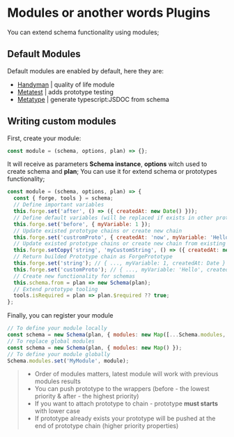 # Modules or another words Plugins

You can extend schema functionality using modules;

## Default Modules

Default modules are enabled by default, here they are:

- [Handyman](../modules/handyman/README.md) | quality of life module
- [Metatest](../modules/test/README.md) | adds prototype testing
- [Metatype]('../modules/types/README.md') | generate typescript:JSDOC from schema

## Writing custom modules

First, create your module:

```js
const module = (schema, options, plan) => {};
```

It will receive as parameters **Schema instance**, **options** witch used to create schema and
**plan**; You can use it for extend schema or prototypes functionality;

```js
const module = (schema, options, plan) => {
  const { forge, tools } = schema;
  // Define important variables
  this.forge.set('after', () => ({ createdAt: new Date() }));
  // Define default variables (will be replaced if exists in other prototype)
  this.forge.set('before', { myVariable: 1 });
  // Update existed prototype chains or create new chain
  this.forge.set('custromProto', { createdAt: 'now', myVariable: 'Hello' });
  // Update existed prototype chains or create new chain from existing chain
  this.forge.setCopy('string', 'myCustomString', () => ({ createdAt: new Date() }));
  // Return builded Prototype chain as ForgePrototype
  this.forge.set('string'); // { ..., myVariable: 1, createdAt: Date }
  this.forge.set('customProto'); // { ..., myVariable: 'Hello', createdAt: Date }
  // Create new functionality for schemas
  this.schema.from = plan => new Schema(plan);
  // Extend prototype tooling
  tools.isRequired = plan => plan.$required ?? true;
};
```

Finally, you can register your module

```js
// To define your module locally
const schema = new Schema(plan, { modules: new Map([...Schema.modules, ['MyModule', module]]) });
// To replace global modules
const schema = new Schema(plan, { modules: new Map() });
// To define your module globally
Schema.modules.set('MyModule', module);
```

> - Order of modules matters, latest module will work with previous modules results
> - You can push prototype to the wrappers (before - the lowest priority & after - the highest
>   priority)
> - If you want to attach prototype to chain - prototype **must starts** with lower case
> - If prototype already exists your prototype will be pushed at the end of prototype chain (higher
>   priority properties)
